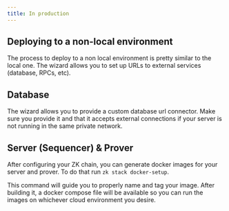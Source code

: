 ```yaml
---
title: In production
---
```


## Deploying to a non-local environment

The process to deploy to a non local environment is pretty similar to the local one.
The wizard allows you to set up URLs to external services (database, RPCs, etc).

## Database

The wizard allows you to provide a custom database url connector.
Make sure you provide it and that it accepts external connections if your server is not running in the same private network.

## Server (Sequencer) & Prover

After configuring your ZK chain, you can generate docker images for your server and prover.
To do that run `zk stack docker-setup`.

This command will guide you to properly name and tag your image.
After building it, a docker compose file will be available so you can run the images on whichever cloud environment you desire.
